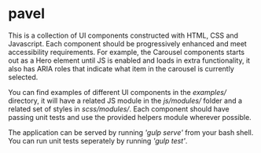 # pavel

This is a collection of UI components constructed with HTML, CSS and Javascript. Each component should be progressively enhanced and meet accessibility requirements. For example, the Carousel components starts out as a Hero element until JS is enabled and loads in extra functionality, it also has ARIA roles that indicate what item in the carousel is currently selected.

You can find examples of different UI components in the *examples/* directory, it will have a related JS module in the *js/modules/* folder and a related set of styles in *scss/modules/*. Each component should have passing unit tests and use the provided helpers module wherever possible.

The application can be served by running *'gulp serve'* from your bash shell. You can run unit tests seperately by running *'gulp test'*.